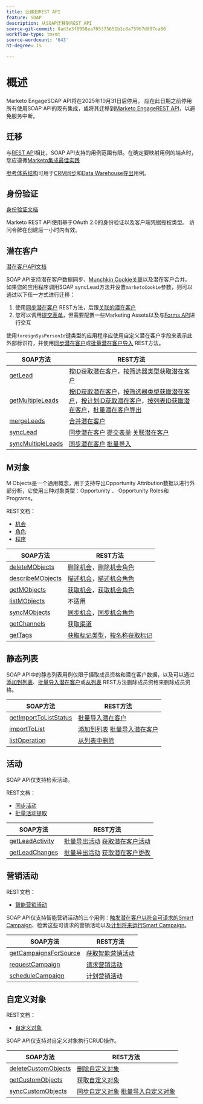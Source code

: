```yaml
---
title: 迁移到REST API
feature: SOAP
description: 从SOAP迁移到REST API
source-git-commit: 8ad3e3f0958ea705375651b1c8a75967d807ca80
workflow-type: tm+mt
source-wordcount: '643'
ht-degree: 1%

---
```



# 概述

Marketo EngageSOAP API将在2025年10月31日后停用。 应在此日期之前停用所有使用SOAP API的现有集成，或将其迁移到[Marketo EngageREST API](https://experienceleague.adobe.com/en/docs/marketo-developer/marketo/rest/rest-api)，以避免服务中断。

## 迁移

与[REST AP](https://experienceleague.adobe.com/en/docs/marketo-developer/marketo/rest/rest-api)I相比，SOAP API支持的用例范围有限。在确定要映射用例的端点时，您应遵循[Marketo集成最佳实践](https://experienceleague.adobe.com/en/docs/marketo-developer/marketo/rest/marketo-integration-best-practices)

[参考体系结构](https://experienceleague.adobe.com/en/docs/marketo-developer/marketo/rest/reference-architectures)可用于[CRM同步](https://experienceleague.adobe.com/docs/marketo-developer/assets/sync-architecture-whitepaper.pdf?lang=en)和[Data Warehouse导出](https://experienceleague.adobe.com/docs/marketo-developer/assets/reference_architecture.pdf?lang=en)用例。

## 身份验证

[身份验证文档](https://experienceleague.adobe.com/en/docs/marketo-developer/marketo/rest/authentication)

Marketo REST API使用基于OAuth 2.0的身份验证以及客户端凭据授权类型。 访问令牌在创建后一小时内有效。

## 潜在客户

[潜在客户API文档](https://experienceleague.adobe.com/en/docs/marketo-developer/marketo/rest/lead-database/leads)

SOAP API支持潜在客户数据同步、[Munchkin Cookie关联](https://experienceleague.adobe.com/en/docs/marketo-developer/marketo/javascriptapi/leadtracking/lead-tracking)以及潜在客户合并。 如果您的应用程序调用SOAP syncLead方法并设置`marketoCookie`参数，则可以通过以下任一方式进行迁移：

1. 使用[同步潜在客户](https://developer.adobe.com/marketo-apis/api/mapi/#operation/syncLeadUsingPOST) REST方法，后跟[关联的潜在客户](https://developer.adobe.com/marketo-apis/api/mapi/#operation/associateLeadUsingPOST)
2. 您可以调用[提交表单](https://experienceleague.adobe.com/en/docs/marketo-developer/marketo/rest/lead-database/leads&quot;%20\l%20&quot;submit-form)，但需要配置一些Marketing Assets以及与[Forms API](https://experienceleague.adobe.com/en/docs/marketo-developer/marketo/rest/assets/forms)进行交互

使用`foreignSysPersonId`键类型的应用程序应使用自定义潜在客户字段来表示此外部标识符，并使用[同步潜在客户](https://experienceleague.adobe.com/en/docs/marketo-developer/marketo/rest/lead-database/leads#create-and-update)或[批量潜在客户导入](https://experienceleague.adobe.com/en/docs/marketo-developer/marketo/rest/bulk-import/bulk-lead-import) REST方法。

| SOAP方法 | REST方法 |
| --- | --- |
| [getLead](https://experienceleague.adobe.com/en/docs/marketo-developer/marketo/soap/leads/getlead) | [按ID获取潜在客户](https://developer.adobe.com/marketo-apis/api/mapi/#operation/getLeadByIdUsingGET)，[按筛选器类型获取潜在客户](https://developer.adobe.com/marketo-apis/api/mapi/#operation/getLeadsByFilterUsingGET) |
| [getMultipleLeads](https://experienceleague.adobe.com/en/docs/marketo-developer/marketo/soap/leads/getmultipleleads) | [按ID获取潜在客户](https://developer.adobe.com/marketo-apis/api/mapi/#operation/getLeadByIdUsingGET)，[按筛选器类型获取潜在客户](https://developer.adobe.com/marketo-apis/api/mapi/#operation/getLeadsByFilterUsingGET)，[按计划ID获取潜在客户](https://developer.adobe.com/marketo-apis/api/mapi/#operation/getLeadsByProgramIdUsingGET)，[按列表ID获取潜在客户](https://developer.adobe.com/marketo-apis/api/mapi/#operation/getLeadsByListIdUsingGET)，[批量潜在客户导出](https://developer.adobe.com/marketo-apis/api/mapi/#tag/Bulk-Export-Leads) |
| [mergeLeads](https://experienceleague.adobe.com/en/docs/marketo-developer/marketo/soap/leads/mergeleads) | [合并潜在客户](https://developer.adobe.com/marketo-apis/api/mapi/#operation/mergeLeadsUsingPOST) |
| [syncLead](https://experienceleague.adobe.com/en/docs/marketo-developer/marketo/soap/leads/synclead) | [同步潜在客户](https://developer.adobe.com/marketo-apis/api/mapi/#operation/syncLeadUsingPOST) [提交表单](https://developer.adobe.com/marketo-apis/api/mapi/#operation/SubmitFormUsingPOST) [关联潜在客户](https://developer.adobe.com/marketo-apis/api/mapi/#operation/associateLeadUsingPOST) |
| [syncMultipleLeads](https://experienceleague.adobe.com/en/docs/marketo-developer/marketo/soap/leads/syncmultipleleads) | [同步潜在客户](https://developer.adobe.com/marketo-apis/api/mapi/#operation/syncLeadUsingPOST) [批量导入](https://developer.adobe.com/marketo-apis/api/mapi/#tag/Bulk-Import-Leads) |

## M对象

M Objects是一个通用概念，用于支持导出Opportunity Attribution数据以进行外部分析，它使用三种对象类型：Opportunity 、 Opportunity Roles和Programs。

REST文档：

- [机会](https://experienceleague.adobe.com/en/docs/marketo-developer/marketo/rest/lead-database/opportunities)
- [角色](https://experienceleague.adobe.com/en/docs/marketo-developer/marketo/rest/lead-database/opportunity-roles)
- [程序](https://experienceleague.adobe.com/en/docs/marketo-developer/marketo/rest/assets/programs)

| SOAP方法 | REST方法 |
| --- | --- |
| [deleteMObjects](https://experienceleague.adobe.com/en/docs/marketo-developer/marketo/soap/marketo-objects/deletemobjects) | [删除机会](https://developer.adobe.com/marketo-apis/api/mapi/#operation/deleteOpportunitiesUsingPOST)，[删除机会角色](https://developer.adobe.com/marketo-apis/api/mapi/#operation/deleteOpportunityRolesUsingPOST) |
| [describeMObjects](https://experienceleague.adobe.com/en/docs/marketo-developer/marketo/soap/marketo-objects/describemobject) | [描述机会](https://developer.adobe.com/marketo-apis/api/mapi/#operation/describeUsingGET_4)，[描述机会角色](https://developer.adobe.com/marketo-apis/api/mapi/#operation/describeOpportunityRoleUsingGET) |
| [getMObjects](https://experienceleague.adobe.com/en/docs/marketo-developer/marketo/soap/marketo-objects/getmobjects) | [获取机会](https://developer.adobe.com/marketo-apis/api/mapi/#operation/getOpportunitiesUsingGET)，[获取机会角色](https://developer.adobe.com/marketo-apis/api/mapi/#operation/describeOpportunityRoleUsingGET) |
| [listMObjects](https://experienceleague.adobe.com/en/docs/marketo-developer/marketo/soap/marketo-objects/listmobjects) | 不适用 |
| [syncMObjects](https://experienceleague.adobe.com/en/docs/marketo-developer/marketo/soap/marketo-objects/syncmobjects) | [同步机会](https://developer.adobe.com/marketo-apis/api/mapi/#operation/syncOpportunitiesUsingPOST)，[同步机会角色](https://developer.adobe.com/marketo-apis/api/mapi/#operation/syncOpportunityRolesUsingPOST) |
| [getChannels](https://experienceleague.adobe.com/en/docs/marketo-developer/marketo/soap/programs/getchannels) | [获取渠道](https://developer.adobe.com/marketo-apis/api/asset/#operation/getAllChannelsUsingGET) |
| [getTags](https://experienceleague.adobe.com/en/docs/marketo-developer/marketo/soap/programs/gettags) | [获取标记类型](https://developer.adobe.com/marketo-apis/api/asset/#operation/getTagTypesUsingGET)，[按名称获取标记](https://developer.adobe.com/marketo-apis/api/asset/#operation/getTagByNameUsingGET) |

## 静态列表

SOAP API中的静态列表用例仅限于摄取成员资格和潜在客户数据，以及可以通过[添加到列表](https://developer.adobe.com/marketo-apis/api/mapi/#operation/addLeadsToListUsingPOST)、[批量导入潜在客户](https://experienceleague.adobe.com/en/docs/marketo-developer/marketo/rest/bulk-import/bulk-lead-import)或[从列表](https://developer.adobe.com/marketo-apis/api/mapi/#operation/removeLeadsFromListUsingDELETE) REST方法删除成员资格来删除成员资格。

| SOAP方法 | REST方法 |
| --- | --- |
| [getImportToListStatus](https://experienceleague.adobe.com/en/docs/marketo-developer/marketo/soap/static-lists/getimporttoliststatus) | [批量导入潜在客户](https://developer.adobe.com/marketo-apis/api/mapi/#tag/Bulk-Import-Leads) |
| [importToList](https://experienceleague.adobe.com/en/docs/marketo-developer/marketo/soap/static-lists/importtolist) | [添加到列表](https://developer.adobe.com/marketo-apis/api/mapi/#operation/addLeadsToListUsingPOST) [批量导入潜在客户](https://developer.adobe.com/marketo-apis/api/mapi/#tag/Bulk-Import-Leads) |
| [listOperation](https://experienceleague.adobe.com/en/docs/marketo-developer/marketo/soap/static-lists/listoperation) | [从列表中删除](https://developer.adobe.com/marketo-apis/api/mapi/#operation/removeLeadsFromListUsingDELETE) |

## 活动

SOAP API仅支持检索活动。

REST文档：

- [同步活动](https://experienceleague.adobe.com/en/docs/marketo-developer/marketo/rest/lead-database/activities)
- [批量活动提取](https://experienceleague.adobe.com/en/docs/marketo-developer/marketo/rest/bulk-extract/bulk-activity-extract)

| SOAP方法 | REST方法 |
| --- | --- |
| [getLeadActivity](https://experienceleague.adobe.com/en/docs/marketo-developer/marketo/soap/activities/getleadactivity) | [批量导出活动](https://developer.adobe.com/marketo-apis/api/mapi/#tag/Bulk-Export-Activities) [获取潜在客户活动](https://developer.adobe.com/marketo-apis/api/mapi/#operation/getLeadActivitiesUsingGET) |
| [getLeadChanges](https://experienceleague.adobe.com/en/docs/marketo-developer/marketo/soap/activities/getleadchanges) | [批量导出活动](https://developer.adobe.com/marketo-apis/api/mapi/#tag/Bulk-Export-Activities) [获取潜在客户更改](https://developer.adobe.com/marketo-apis/api/mapi/#operation/getLeadChangesUsingGET) |

## 营销活动

REST文档：

- [智能营销活动](https://experienceleague.adobe.com/en/docs/marketo-developer/marketo/rest/assets/smart-campaigns“%20\h%20HYPERLINK%20”https://experienceleague.adobe.com/en/docs/marketo-developer/marketo/rest/assets/smart-campaigns)

SOAP API仅支持智能营销活动的三个用例：[触发潜在客户以符合可请求的Smart Campaign](https://experienceleague.adobe.com/en/docs/marketo-developer/marketo/rest/assets/smart-campaigns#trigger)、检索这些可请求的营销活动以及[计划将来运行Smart Campaign](https://experienceleague.adobe.com/en/docs/marketo-developer/marketo/rest/assets/smart-campaigns#schedule)。

| SOAP方法 | REST方法 |
| --- | --- |
| [getCampaignsForSource](https://experienceleague.adobe.com/en/docs/marketo-developer/marketo/soap/campaigns/getcampaignsforsource) | [获取智能营销活动](https://developer.adobe.com/marketo-apis/api/asset/#operation/getAllSmartCampaignsGET) |
| [requestCampaign](https://experienceleague.adobe.com/en/docs/marketo-developer/marketo/soap/campaigns/requestcampaign) | [请求营销活动](https://developer.adobe.com/marketo-apis/api/mapi/#operation/triggerCampaignUsingPOST) |
| [scheduleCampaign](https://experienceleague.adobe.com/en/docs/marketo-developer/marketo/soap/campaigns/schedulecampaign) | [计划营销活动](https://developer.adobe.com/marketo-apis/api/mapi/#operation/scheduleCampaignUsingPOST) |

## 自定义对象

REST文档：

- [自定义对象](https://experienceleague.adobe.com/en/docs/marketo-developer/marketo/rest/lead-database/custom-objects“%20\h%20HYPERLINK%20”https://experienceleague.adobe.com/en/docs/marketo-developer/marketo/rest/lead-database/custom-objects)

SOAP API仅支持对自定义对象执行CRUD操作。

| SOAP方法 | REST方法 |
| --- | --- |
| [deleteCustomObjects](https://experienceleague.adobe.com/en/docs/marketo-developer/marketo/soap/custom-objects/deletecustomobjects) | [删除自定义对象](https://developer.adobe.com/marketo-apis/api/mapi/#operation/deleteCustomObjectsUsingPOST) |
| [getCustomObjects](https://experienceleague.adobe.com/en/docs/marketo-developer/marketo/soap/custom-objects/getcustomobjects) | [获取自定义对象](https://developer.adobe.com/marketo-apis/api/mapi/#operation/getCustomObjectsUsingGET) |
| [syncCustomObjects](https://experienceleague.adobe.com/en/docs/marketo-developer/marketo/soap/custom-objects/synccustomobjects) | [同步自定义对象](https://developer.adobe.com/marketo-apis/api/mapi/#operation/syncCustomObjectsUsingPOST) [批量导入自定义对象](https://experienceleague.adobe.com/en/docs/marketo-developer/marketo/rest/bulk-import/bulk-custom-object-import) |